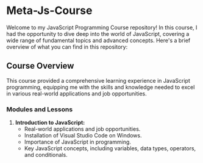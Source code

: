# Meta-Js-Course

Welcome to my JavaScript Programming Course repository! In this course, I had the opportunity to dive deep into the world of JavaScript, covering a wide range of fundamental topics and advanced concepts. Here's a brief overview of what you can find in this repository:

## Course Overview

This course provided a comprehensive learning experience in JavaScript programming, equipping me with the skills and knowledge needed to excel in various real-world applications and job opportunities.

### Modules and Lessons

1. **Introduction to JavaScript:**
   - Real-world applications and job opportunities.
   - Installation of Visual Studio Code on Windows.
   - Importance of JavaScript in programming.
   - Key JavaScript concepts, including variables, data types, operators, and conditionals.


